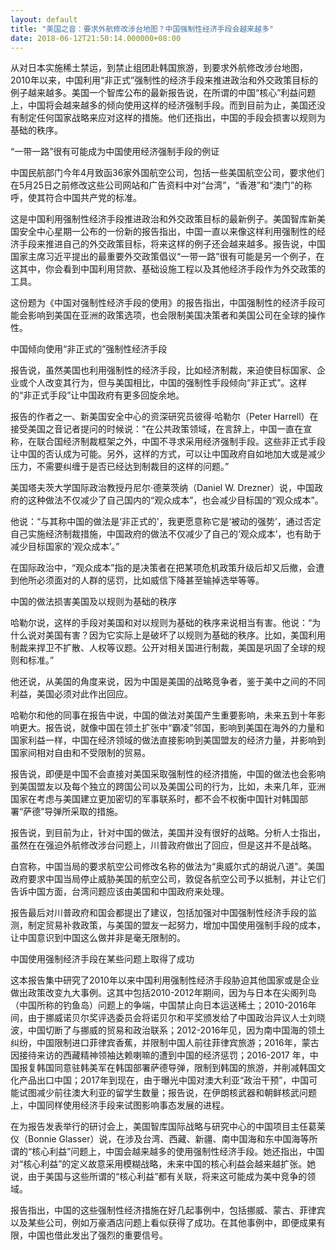 ```yaml
---
layout: default
title: "美国之音：要求外航修改涉台地图？中国强制性经济手段会越来越多"
date: 2018-06-12T21:50:14.000000+08:00
---
```


从对日本实施稀土禁运，到禁止组团赴韩国旅游，到要求外航修改涉台地图，2010年以来，中国利用“非正式”强制性的经济手段来推进政治和外交政策目标的例子越来越多。美国一个智库公布的最新报告说，在所谓的中国“核心”利益问题上，中国将会越来越多的倾向使用这样的经济强制手段。而到目前为止，美国还没有制定任何国家战略来应对这样的措施。他们还指出，中国的手段会损害以规则为基础的秩序。

“一带一路”很有可能成为中国使用经济强制手段的例证

中国民航部门今年4月致函36家外国航空公司，包括一些美国航空公司，要求他们在5月25日之前修改这些公司网站和广告资料中对“台湾”，“香港”和“澳门”的称呼，使其符合中国共产党的标准。

这是中国利用强制性经济手段推进政治和外交政策目标的最新例子。美国智库新美国安全中心星期一公布的一份新的报告指出，中国一直以来像这样利用强制性的经济手段来推进自己的外交政策目标，将来这样的例子还会越来越多。报告说，中国国家主席习近平提出的最重要外交政策倡议“一带一路”很有可能是另一个例子，在这其中，你会看到中国利用贷款、基础设施工程以及其他经济手段作为外交政策的工具。

这份题为《中国对强制性经济手段的使用》的报告指出，中国强制性的经济手段可能会影响到美国在亚洲的政策选项，也会限制美国决策者和美国公司在全球的操作性。

中国倾向使用“非正式的”强制性经济手段

报告说，虽然美国也利用强制性的经济手段，比如经济制裁，来迫使目标国家、企业或个人改变其行为，但与美国相比，中国的强制性手段倾向“非正式”。这样的“非正式手段”让中国政府有更多回旋余地。

报告的作者之一、新美国安全中心的资深研究员彼得·哈勒尔（Peter Harrell）在接受美国之音记者提问的时候说：“在公共政策领域，在言辞上，中国一直在宣称，在联合国经济制裁框架之外，中国不寻求采用经济强制手段。这些非正式手段让中国的否认成为可能。另外，这样的方式，可以让中国政府自如地加大或是减少压力，不需要纠缠于是否已经达到制裁目的这样的问题。”

美国塔夫茨大学国际政治教授丹尼尔·德莱茨纳（Daniel W. Drezner）说，中国政府的这种做法不仅减少了自己国内的“观众成本”，也会减少目标国的“观众成本”。

他说：“与其称中国的做法是‘非正式的’，我更愿意称它是‘被动的强势’，通过否定自己实施经济制裁措施，中国政府的做法不仅减少了自己的‘观众成本’，也有助于减少目标国家的‘观众成本’。”

在国际政治中，“观众成本”指的是决策者在把某项危机政策升级后却又后撤，会遭到他所必须面对的人群的惩罚，比如威信下降甚至输掉选举等等。

中国的做法损害美国及以规则为基础的秩序

哈勒尔说，这样的手段对美国和对以规则为基础的秩序来说相当有害。他说：“为什么说对美国有害？因为它实际上是破坏了以规则为基础的秩序。比如，美国利用制裁来捍卫不扩散、人权等议题。公开对相关国进行制裁，美国是巩固了全球的规则和标准。”

他还说，从美国的角度来说，因为中国是美国的战略竞争者，鉴于美中之间的不同利益，美国必须对此作出回应。

哈勒尔和他的同事在报告中说，中国的做法对美国产生重要影响，未来五到十年影响更大。报告说，就像中国在领土扩张中“霸凌”邻国，影响到美国在海外的力量和国家利益一样，中国在经济领域的做法直接影响到美国盟友的经济力量，并影响到国家间相对自由和不受限制的贸易。

报告说，即便是中国不会直接对美国采取强制性的经济措施，中国的做法也会影响到美国盟友以及每个独立的跨国公司以及美国公司的行为，比如，未来几年，亚洲国家在考虑与美国建立更加密切的军事联系时，都不会不权衡中国针对韩国部署“萨德”导弹所采取的措施。

报告说，到目前为止，针对中国的做法，美国并没有很好的战略。分析人士指出，虽然在在强迫外航修改涉台问题上，川普政府做出了回应，但是这并不是战略。

白宫称，中国当局的要求航空公司修改名称的做法为“奥威尔式的胡说八道”。美国政府要求中国当局停止威胁美国的航空公司，敦促各航空公司予以抵制，并让它们告诉中国方面，台湾问题应该由美国和中国政府来处理。

报告最后对川普政府和国会都提出了建议，包括加强对中国强制性经济手段的监测，制定贸易补救政策，与美国的盟友一起努力，增加中国使用强制手段的成本，让中国意识到中国这么做并非是毫无限制的。

中国使用强制经济手段在某些问题上取得了成功

这本报告集中研究了2010年以来中国利用强制性经济手段胁迫其他国家或是企业做出政策改变九大事例。这其中包括2010-2012年期间，因为与日本在尖阁列岛（中国所称的钓鱼岛）问题上的争端，中国禁止向日本运送稀土；2010-2016年间，由于挪威诺贝尔奖评选委员会将诺贝尔和平奖颁发给了中国政治异议人士刘晓波，中国切断了与挪威的贸易和政治联系；2012-2016年见，因为南中国海的领土纠纷，中国限制进口菲律宾香蕉，并限制中国人前往菲律宾旅游；2016年，蒙古因接待来访的西藏精神领袖达赖喇嘛的遭到中国的经济惩罚；2016-2017 年，中国报复韩国同意驻韩美军在韩国部署萨德导弹，限制到韩国的旅游，并削减韩国文化产品出口中国；2017年到现在，由于曝光中国对澳大利亚“政治干预”，中国可能试图减少前往澳大利亚的留学生数量；报告说，在伊朗核武器和朝鲜核武问题上，中国同样使用经济手段来试图影响事态发展的进程。

在为报告发表举行的研讨会上，美国智库国际战略与研究中心的中国项目主任葛莱仪（Bonnie Glasser）说，在涉及台湾、西藏、新疆、南中国海和东中国海等所谓的“核心利益”问题上，中国会越来越多的使用强制性经济手段。她还指出，中国对“核心利益”的定义故意采用模糊战略，未来中国的核心利益会越来越扩张。她说，由于美国与这些所谓的“核心利益”都有关联，将来这可能成为美中竞争的领域。

报告指出，中国的这些强制性经济措施在好几起事例中，包括挪威、蒙古、菲律宾以及某些公司，例如万豪酒店问题上看似获得了成功。在其他事例中，即便成果有限，中国也借此发出了强烈的重要信号。

